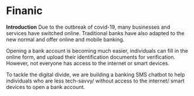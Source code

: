 # Finanic

**Introduction**
Due to the outbreak of covid-19, many businesses and services have switched online. Traditional banks have also adapted to the new normal and offer online and mobile banking.

Opening a bank account is becoming much easier, individuals can fill in the online form, and upload their identification documents for verification. However, not everyone has access to the internet or smart devices.

To tackle the digital divide, we are building a banking SMS chatbot to help individuals who are less tech-savvy/ without access to the internet/ smart devices to open a bank account.


